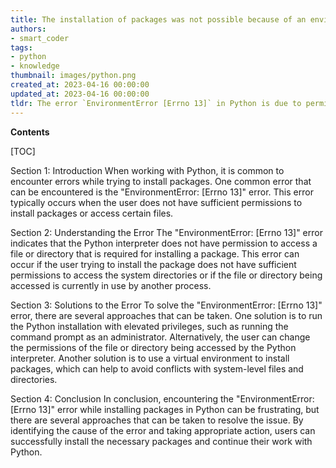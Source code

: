 ```yaml
---
title: The installation of packages was not possible because of an environmenterror [errno 13]
authors:
- smart_coder
tags:
- python
- knowledge
thumbnail: images/python.png
created_at: 2023-04-16 00:00:00
updated_at: 2023-04-16 00:00:00
tldr: The error `EnvironmentError [Errno 13]` in Python is due to permission issues while trying to install packages.
---
```


**Contents**

[TOC]

Section 1: Introduction
When working with Python, it is common to encounter errors while trying to install packages. One common error that can be encountered is the "EnvironmentError: [Errno 13]" error. This error typically occurs when the user does not have sufficient permissions to install packages or access certain files.

Section 2: Understanding the Error
The "EnvironmentError: [Errno 13]" error indicates that the Python interpreter does not have permission to access a file or directory that is required for installing a package. This error can occur if the user trying to install the package does not have sufficient permissions to access the system directories or if the file or directory being accessed is currently in use by another process.

Section 3: Solutions to the Error
To solve the "EnvironmentError: [Errno 13]" error, there are several approaches that can be taken. One solution is to run the Python installation with elevated privileges, such as running the command prompt as an administrator. Alternatively, the user can change the permissions of the file or directory being accessed by the Python interpreter. Another solution is to use a virtual environment to install packages, which can help to avoid conflicts with system-level files and directories.

Section 4: Conclusion
In conclusion, encountering the "EnvironmentError: [Errno 13]" error while installing packages in Python can be frustrating, but there are several approaches that can be taken to resolve the issue. By identifying the cause of the error and taking appropriate action, users can successfully install the necessary packages and continue their work with Python.
